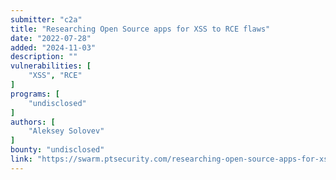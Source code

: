 ```yaml
---
submitter: "c2a"
title: "Researching Open Source apps for XSS to RCE flaws"
date: "2022-07-28"
added: "2024-11-03"
description: ""
vulnerabilities: [
    "XSS", "RCE"
]
programs: [
    "undisclosed"
]
authors: [
    "Aleksey Solovev"
]
bounty: "undisclosed"
link: "https://swarm.ptsecurity.com/researching-open-source-apps-for-xss-to-rce-flaws/"
---
```




